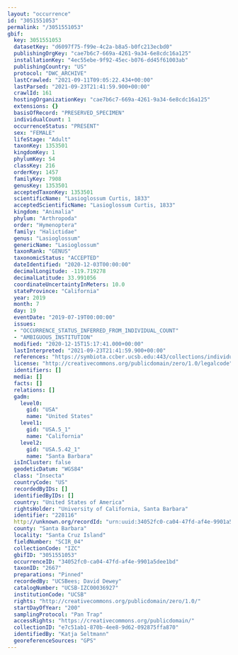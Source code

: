 ```yaml
---
layout: "occurrence"
id: "3051551053"
permalink: "/3051551053"
gbif:
  key: 3051551053
  datasetKey: "d6097f75-f99e-4c2a-b8a5-b0fc213ecbd0"
  publishingOrgKey: "cae7b6c7-669a-4261-9a34-6e8cdc16a125"
  installationKey: "4ec55ebe-9f92-45ec-b076-dd45f61003ab"
  publishingCountry: "US"
  protocol: "DWC_ARCHIVE"
  lastCrawled: "2021-09-11T09:05:22.434+00:00"
  lastParsed: "2021-09-23T21:41:59.900+00:00"
  crawlId: 161
  hostingOrganizationKey: "cae7b6c7-669a-4261-9a34-6e8cdc16a125"
  extensions: {}
  basisOfRecord: "PRESERVED_SPECIMEN"
  individualCount: 1
  occurrenceStatus: "PRESENT"
  sex: "FEMALE"
  lifeStage: "Adult"
  taxonKey: 1353501
  kingdomKey: 1
  phylumKey: 54
  classKey: 216
  orderKey: 1457
  familyKey: 7908
  genusKey: 1353501
  acceptedTaxonKey: 1353501
  scientificName: "Lasioglossum Curtis, 1833"
  acceptedScientificName: "Lasioglossum Curtis, 1833"
  kingdom: "Animalia"
  phylum: "Arthropoda"
  order: "Hymenoptera"
  family: "Halictidae"
  genus: "Lasioglossum"
  genericName: "Lasioglossum"
  taxonRank: "GENUS"
  taxonomicStatus: "ACCEPTED"
  dateIdentified: "2020-12-03T00:00:00"
  decimalLongitude: -119.719278
  decimalLatitude: 33.991056
  coordinateUncertaintyInMeters: 10.0
  stateProvince: "California"
  year: 2019
  month: 7
  day: 19
  eventDate: "2019-07-19T00:00:00"
  issues:
  - "OCCURRENCE_STATUS_INFERRED_FROM_INDIVIDUAL_COUNT"
  - "AMBIGUOUS_INSTITUTION"
  modified: "2020-12-15T15:17:41.000+00:00"
  lastInterpreted: "2021-09-23T21:41:59.900+00:00"
  references: "https://symbiota.ccber.ucsb.edu:443/collections/individual/index.php?occid=228116"
  license: "http://creativecommons.org/publicdomain/zero/1.0/legalcode"
  identifiers: []
  media: []
  facts: []
  relations: []
  gadm:
    level0:
      gid: "USA"
      name: "United States"
    level1:
      gid: "USA.5_1"
      name: "California"
    level2:
      gid: "USA.5.42_1"
      name: "Santa Barbara"
  isInCluster: false
  geodeticDatum: "WGS84"
  class: "Insecta"
  countryCode: "US"
  recordedByIDs: []
  identifiedByIDs: []
  country: "United States of America"
  rightsHolder: "University of California, Santa Barbara"
  identifier: "228116"
  http://unknown.org/recordId: "urn:uuid:34052fc0-ca04-47fd-af4e-9901a5dee1bd"
  county: "Santa Barbara"
  locality: "Santa Cruz Island"
  fieldNumber: "SCIR_04"
  collectionCode: "IZC"
  gbifID: "3051551053"
  occurrenceID: "34052fc0-ca04-47fd-af4e-9901a5dee1bd"
  taxonID: "2667"
  preparations: "Pinned"
  recordedBy: "UCSBees; David Dewey"
  catalogNumber: "UCSB-IZC00036927"
  institutionCode: "UCSB"
  rights: "http://creativecommons.org/publicdomain/zero/1.0/"
  startDayOfYear: "200"
  samplingProtocol: "Pan Trap"
  accessRights: "https://creativecommons.org/publicdomain/"
  collectionID: "e7c51ab1-870b-4ee8-9d62-092875ffa870"
  identifiedBy: "Katja Seltmann"
  georeferenceSources: "GPS"
---
```

